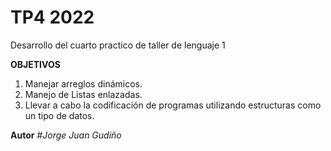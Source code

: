 # TP4 2022
Desarrollo del cuarto practico de taller de lenguaje 1

**OBJETIVOS**
1. Manejar arreglos dinámicos.
2. Manejo de Listas enlazadas.
3. Llevar a cabo la codificación de programas utilizando estructuras como un tipo de
datos.

**Autor**
#_Jorge Juan Gudiño_
